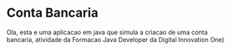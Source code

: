 # Conta Bancaria

Ola, esta e uma aplicacao em java que simula a criacao de uma conta bancaria, atividade da Formacao Java Developer da Digital
Innovation One)